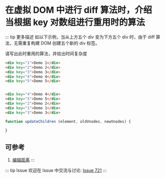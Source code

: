 # 在虚拟 DOM 中进行 diff 算法时，介绍当根据 key 对数组进行重用时的算法

::: tip 更多描述 
 如以下示例，当从上方五个 div 变为下方五个 div 时，由于 diff 算法，无需重复构建 DOM 创建五个新的 div 标签。

请写出此时重用的算法，并给出时间复杂度

``` html
<div key="1">Demo 1</div>
<div key="2">Demo 2</div>
<div key="3">Demo 3</div>
<div key="4">Demo 4</div>
<div key="5">Demo 5</div>


<div key="4">Demo 4</div>
<div key="5">Demo 5</div>
<div key="2">Demo 2</div>
<div key="1">Demo 1</div>
<div key="3">Demo 3</div>
```

``` js
function updateChildren (element, oldVnodes, newVnodes) {
  
}
```

## 可参考

1. [编辑距离](https://leetcode-cn.com/problems/edit-distance/) 
::: 

::: tip Issue 
 欢迎在 Issue 中交流与讨论: [Issue 721](https://github.com/shfshanyue/Daily-Question/issues/721) 
:::



